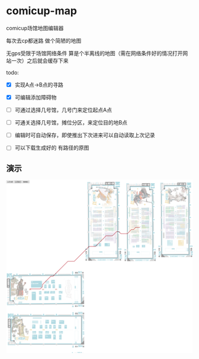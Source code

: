 # comicup-map
comicup场馆地图编辑器

每次去cp都迷路 做个简陋的地图

无gps受限于场馆网络条件 算是个半离线的地图（需在网络条件好的情况打开网站一次）之后就会缓存下来

todo:

- [x] 实现A点->B点的寻路
- [x] 可编辑添加障碍物
- [ ] 可通过选择几号馆，几号门来定位起点A点
- [ ] 可通关选择几号馆，摊位分区，来定位目的地B点
- [ ] 编辑时可自动保存，即使推出下次进来可以自动读取上次记录
- [ ] 可以下载生成好的 有路径的原图


## 演示

<img src="https://raw.githubusercontent.com/xueyuzi/comicup-map/master/demo/_V7434G%24%25%25%5D%5D%24Q%24(527%24L%40J.png" />
